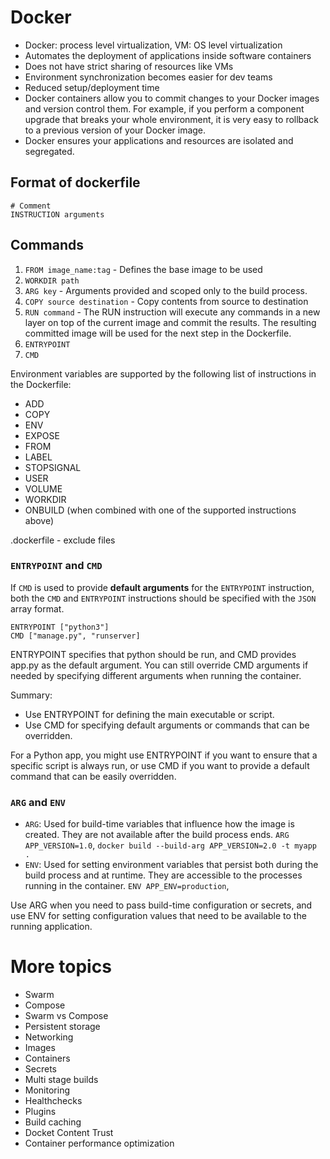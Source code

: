 # Docker

- Docker: process level virtualization, VM: OS level virtualization
- Automates the deployment of applications inside software containers
- Does not have strict sharing of resources like VMs
- Environment synchronization becomes easier for dev teams
- Reduced setup/deployment time
- Docker containers allow you to commit changes to your Docker images and version control them. For example, if you perform a component upgrade that breaks your whole environment, it is very easy to rollback to a previous version of your Docker image.
- Docker ensures your applications and resources are isolated and segregated.

## Format of dockerfile

```docker
# Comment
INSTRUCTION arguments
```

## Commands

1. `FROM image_name:tag` - Defines the base image to be used
2. `WORKDIR path`
3. `ARG key` - Arguments provided and scoped only to the build process.
4. `COPY source destination` - Copy contents from source to destination
5. `RUN command` - The RUN instruction will execute any commands in a new layer on top of the current image and commit the results. The resulting committed image will be used for the next step in the Dockerfile.
6. `ENTRYPOINT`
7. `CMD`

Environment variables are supported by the following list of instructions in the Dockerfile:

- ADD
- COPY
- ENV
- EXPOSE
- FROM
- LABEL
- STOPSIGNAL
- USER
- VOLUME
- WORKDIR
- ONBUILD (when combined with one of the supported instructions above)

.dockerfile - exclude files

### `ENTRYPOINT` and `CMD`

If `CMD` is used to provide **default arguments** for the `ENTRYPOINT` instruction, both the `CMD` and `ENTRYPOINT` instructions should be specified with the `JSON` array format.

```docker
ENTRYPOINT ["python3"]
CMD ["manage.py", "runserver]
```
ENTRYPOINT specifies that python should be run, and CMD provides app.py as the default argument. You can still override CMD arguments if needed by specifying different arguments when running the container.

Summary:
- Use ENTRYPOINT for defining the main executable or script.
- Use CMD for specifying default arguments or commands that can be overridden.

For a Python app, you might use ENTRYPOINT if you want to ensure that a specific script is always run, or use CMD if you want to provide a default command that can be easily overridden.

### `ARG` and `ENV`

- `ARG`: Used for build-time variables that influence how the image is created. They are not available after the build process ends. `ARG APP_VERSION=1.0`, `docker build --build-arg APP_VERSION=2.0 -t myapp .`
- `ENV`: Used for setting environment variables that persist both during the build process and at runtime. They are accessible to the processes running in the container. `ENV APP_ENV=production`, 

Use ARG when you need to pass build-time configuration or secrets, and use ENV for setting configuration values that need to be available to the running application.

# More topics

- Swarm
- Compose
- Swarm vs Compose
- Persistent storage
- Networking
- Images
- Containers
- Secrets
- Multi stage builds
- Monitoring
- Healthchecks
- Plugins
- Build caching
- Docket Content Trust
- Container performance optimization
